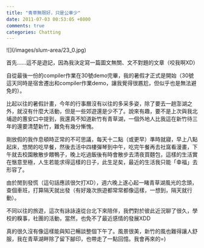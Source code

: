 ```yaml
---
title: "青草無限好，只是公車少"
date: 2011-07-03 00:53:05 +0800
comments: true
categories: Chatting
---
```

<p>![](/images/slum-area/23_0.jpg)</p><p>首先&hellip;&hellip;這不是遊記，因為我決定寫一篇圖文無關、文不對題的文章（咬我啊XD）</p><p>自從最後一份的compiler作業在30號demo完畢，我的暑假才正式是開始（30號這天同時是宿舍遷出和compiler作業demo，讓我覺得很尷尬，但似乎也是無法避免的）。</p><p>比起以往的暑假計畫，今年的行事曆沒有以往的多采多姿，除了要去一趟澎湖之外，就沒有什麼大活動，但是一些郊遊還是少不了。說來有趣，要不是上次與我北埔遊的蕙安口中提到，我還真不知道新竹有青草湖，一個外地人比我這在新竹待三年的還要清楚新竹，難免有幾分慚愧。</p><p>剛放假的我作息頓時正常的不可思議，每天十二點（或更早）準時就寢，早上八點起床，悠閒的吃早餐，然後去活中四樓彈琴到中午，吃完午餐再去社窩看漫畫，下午就去校園散散步餵鴨子，晚上吃過飯後有時會散步去清夜買麵包，這樣的生活實在愜意至極，人生若能求得這樣的日子，此生足矣，最近的生活我只能「幸福」去形容了。</p><p>由於閒到發慌（這句話應該很欠打XD），週六晚上遂心起一睹青草湖風光的念頭，查個車班，打算隔天就出發（有好幾次旅遊都常常都像這樣，一想到，隔天就行動）。</p><p>不同以往的旅遊，這次有詠詠遠從台北下來陪伴，我們對於彼此近況聊了很久，學校的糗事，社團的活動，當然，也免不了最近感情的發展XDD</p><p>真的很久沒有像這樣能與知己暢談整個下午了。風景很美，新竹的風也難得讓人舒服，我在青草湖畔除了留下腳印，也帶走了一點回憶。我會再來的=)</p>
